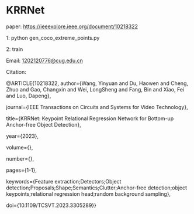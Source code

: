 # KRRNet
paper: https://ieeexplore.ieee.org/document/10218322

1: python gen_coco_extreme_points.py

2: train

Email: 1202120776@cug.edu.cn

Citation:

@ARTICLE{10218322,
  author={Wang, Yinyuan and Du, Haowen and Cheng, Zhuo and Gao, Changxin and Wei, LongSheng and Fang, Bin and Xiao, Fei and Luo, Dapeng},
  
  journal={IEEE Transactions on Circuits and Systems for Video Technology}, 
  
  title={KRRNet: Keypoint Relational Regression Network for Bottom-up Anchor-free Object Detection}, 
  
  year={2023},
  
  volume={},
  
  number={},
  
  pages={1-1},
  
  keywords={Feature extraction;Detectors;Object detection;Proposals;Shape;Semantics;Clutter;Anchor-free detection;object keypoints;relational regression head;random background sampling},
  
  doi={10.1109/TCSVT.2023.3305289}}
